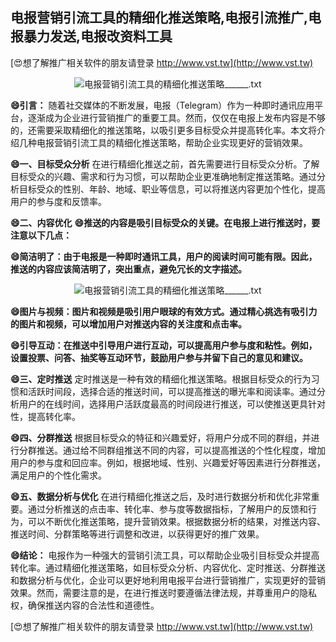 ## **电报营销引流工具的精细化推送策略,电报引流推广,电报暴力发送,电报改资料工具**

[😍想了解推广相关软件的朋友请登录 http://www.vst.tw](http://www.vst.tw)

 <center><img src="https://vst.tw/MP4/tuiguang/png/4.png" alt="电报营销引流工具的精细化推送策略______.txt"></center>

**😄引言：**
随着社交媒体的不断发展，电报（Telegram）作为一种即时通讯应用平台，逐渐成为企业进行营销推广的重要工具。然而，仅仅在电报上发布内容是不够的，还需要采取精细化的推送策略，以吸引更多目标受众并提高转化率。本文将介绍几种电报营销引流工具的精细化推送策略，帮助企业实现更好的营销效果。

**😄一、目标受众分析**
在进行精细化推送之前，首先需要进行目标受众分析。了解目标受众的兴趣、需求和行为习惯，可以帮助企业更准确地制定推送策略。通过分析目标受众的性别、年龄、地域、职业等信息，可以将推送内容更加个性化，提高用户的参与度和反馈率。

**😄二、内容优化**
**😄推送的内容是吸引目标受众的关键。在电报上进行推送时，要注意以下几点：**

**😄简洁明了：由于电报是一种即时通讯工具，用户的阅读时间可能有限。因此，推送的内容应该简洁明了，突出重点，避免冗长的文字描述。**

 <center><img src="https://vst.tw/MP4/tuiguang/png/4.png" alt="电报营销引流工具的精细化推送策略______.txt"></center>

**😄图片与视频：图片和视频是吸引用户眼球的有效方式。通过精心挑选有吸引力的图片和视频，可以增加用户对推送内容的关注度和点击率。**

**😄引导互动：在推送中引导用户进行互动，可以提高用户参与度和粘性。例如，设置投票、问答、抽奖等互动环节，鼓励用户参与并留下自己的意见和建议。**

**😄三、定时推送**
定时推送是一种有效的精细化推送策略。根据目标受众的行为习惯和活跃时间段，选择合适的推送时间，可以提高推送的曝光率和阅读率。通过分析用户的在线时间，选择用户活跃度最高的时间段进行推送，可以使推送更具针对性，提高转化率。

**😄四、分群推送**
根据目标受众的特征和兴趣爱好，将用户分成不同的群组，并进行分群推送。通过给不同群组推送不同的内容，可以提高推送的个性化程度，增加用户的参与度和回应率。例如，根据地域、性别、兴趣爱好等因素进行分群推送，满足用户的个性化需求。

**😄五、数据分析与优化**
在进行精细化推送之后，及时进行数据分析和优化非常重要。通过分析推送的点击率、转化率、参与度等数据指标，了解用户的反馈和行为，可以不断优化推送策略，提升营销效果。根据数据分析的结果，对推送内容、推送时间、分群策略等进行调整和改进，以获得更好的推广效果。

**😄结论：**
电报作为一种强大的营销引流工具，可以帮助企业吸引目标受众并提高转化率。通过精细化推送策略，如目标受众分析、内容优化、定时推送、分群推送和数据分析与优化，企业可以更好地利用电报平台进行营销推广，实现更好的营销效果。然而，需要注意的是，在进行推送时要遵循法律法规，并尊重用户的隐私权，确保推送内容的合法性和道德性。

[😍想了解推广相关软件的朋友请登录 http://www.vst.tw](http://www.vst.tw)




